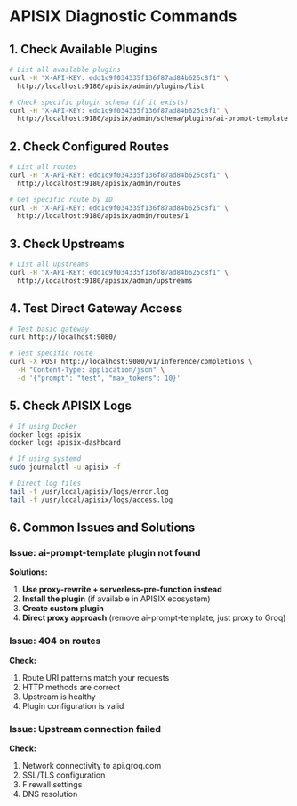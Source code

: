 # APISIX Diagnostic Commands

## 1. Check Available Plugins
```bash
# List all available plugins
curl -H "X-API-KEY: edd1c9f034335f136f87ad84b625c8f1" \
  http://localhost:9180/apisix/admin/plugins/list

# Check specific plugin schema (if it exists)
curl -H "X-API-KEY: edd1c9f034335f136f87ad84b625c8f1" \
  http://localhost:9180/apisix/admin/schema/plugins/ai-prompt-template
```

## 2. Check Configured Routes
```bash
# List all routes
curl -H "X-API-KEY: edd1c9f034335f136f87ad84b625c8f1" \
  http://localhost:9180/apisix/admin/routes

# Get specific route by ID
curl -H "X-API-KEY: edd1c9f034335f136f87ad84b625c8f1" \
  http://localhost:9180/apisix/admin/routes/1
```

## 3. Check Upstreams
```bash
# List all upstreams
curl -H "X-API-KEY: edd1c9f034335f136f87ad84b625c8f1" \
  http://localhost:9180/apisix/admin/upstreams
```

## 4. Test Direct Gateway Access
```bash
# Test basic gateway
curl http://localhost:9080/

# Test specific route
curl -X POST http://localhost:9080/v1/inference/completions \
  -H "Content-Type: application/json" \
  -d '{"prompt": "test", "max_tokens": 10}'
```

## 5. Check APISIX Logs
```bash
# If using Docker
docker logs apisix
docker logs apisix-dashboard

# If using systemd
sudo journalctl -u apisix -f

# Direct log files
tail -f /usr/local/apisix/logs/error.log
tail -f /usr/local/apisix/logs/access.log
```

## 6. Common Issues and Solutions

### Issue: ai-prompt-template plugin not found
**Solutions:**
1. **Use proxy-rewrite + serverless-pre-function instead**
2. **Install the plugin** (if available in APISIX ecosystem)
3. **Create custom plugin**
4. **Direct proxy approach** (remove ai-prompt-template, just proxy to Groq)

### Issue: 404 on routes
**Check:**
1. Route URI patterns match your requests
2. HTTP methods are correct
3. Upstream is healthy
4. Plugin configuration is valid

### Issue: Upstream connection failed
**Check:**
1. Network connectivity to api.groq.com
2. SSL/TLS configuration
3. Firewall settings
4. DNS resolution
